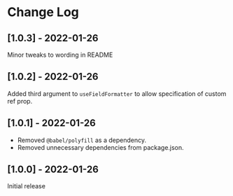 # Change Log

## [1.0.3] - 2022-01-26

Minor tweaks to wording in README

## [1.0.2] - 2022-01-26

Added third argument to `useFieldFormatter` to allow specification of custom ref prop.

## [1.0.1] - 2022-01-26

* Removed `@babel/polyfill` as a dependency.
* Removed unnecessary dependencies from package.json.

## [1.0.0] - 2022-01-26

Initial release